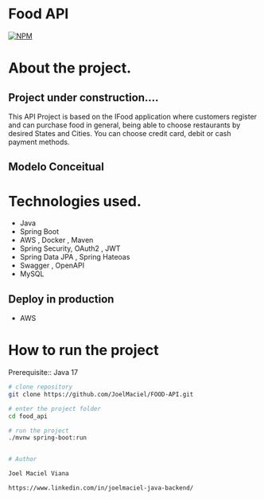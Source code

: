 # Food API

[![NPM](https://img.shields.io/npm/l/react)](https://github.com/JoelMaciel/Product-Catalog/blob/readm/LICENCE)

# About the project.

## Project under construction....

This API Project is based on the IFood application where customers register and can purchase food 
in general, being able to choose restaurants by desired States and Cities.
 You can choose credit card, debit or cash payment methods.
## Modelo Conceitual



# Technologies used.

- Java
- Spring Boot
- AWS , Docker , Maven
- Spring Security, OAuth2 , JWT
- Spring Data JPA , Spring Hateoas
- Swagger , OpenAPI
- MySQL

## Deploy in production

- AWS

# How to run the project

Prerequisite:: Java 17

```bash
# clone repository
git clone https://github.com/JoelMaciel/FOOD-API.git

# enter the project folder
cd food_api

# run the project
./mvnw spring-boot:run


# Author

Joel Maciel Viana

https://www.linkedin.com/in/joelmaciel-java-backend/
